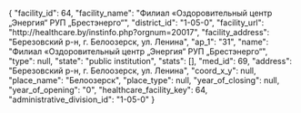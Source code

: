 {
    "facility_id": 64,
    "facility_name": "Филиал «Оздоровительный центр „Энергия“ РУП „Брестэнерго“",
    "district_id": "1-05-0",
    "facility_url": "http:\/\/healthcare.by\/instinfo.php?orgnum=20017",
    "facility_address": "Березовский р-н, г. Белоозерск, ул. Ленина",
    "ap_1": "31",
    "name": "Филиал «Оздоровительный центр „Энергия“ РУП „Брестэнерго“",
    "type": null,
    "state": "public institution",
    "stats": [],
    "med_id": 69,
    "address": "Березовский р-н, г. Белоозерск, ул. Ленина",
    "coord_x_y": null,
    "place_name": "Белоозерск",
    "place_type": null,
    "year_of_closing": null,
    "year_of_opening": "0",
    "healthcare_facility_key": 64,
    "administrative_division_id": "1-05-0"
}